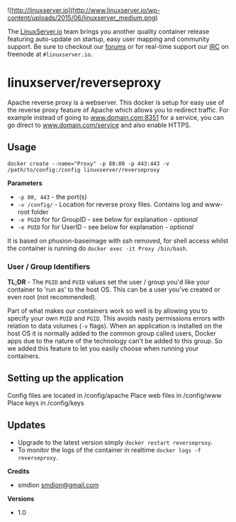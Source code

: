 ![http://linuxserver.io](http://www.linuxserver.io/wp-content/uploads/2015/06/linuxserver_medium.png)

The [LinuxServer.io](http://linuxserver.io) team brings you another quality container release featuring auto-update on startup, easy user mapping and community support. Be sure to checkout our [forums](http://forum.linuxserver.io) or for real-time support our [IRC](http://www.linuxserver.io/index.php/irc/) on freenode at `#linuxserver.io`.

# linuxserver/reverseproxy

Apache reverse proxy is a webserver.  This docker is setup for easy use of the reverse proxy feature of Apache which allows you to redirect traffic.  For example instead of going to www.domain.com:8351 for a service, you can go direct to www.domain.com/service and also enable HTTPS.

## Usage

```
docker create --name="Proxy" -p 80:80 -p 443:443 -v /path/to/config:/config linuxserver/reverseproxy
```

**Parameters**

* `-p 80, 443` - the port(s)
* `-v /config/` - Location for reverse proxy files. Contains log and www-root folder
* `-e PGID` for for GroupID - see below for explanation - *optional*
* `-e PUID` for for UserID - see below for explanation - *optional*

It is based on phusion-baseimage with ssh removed, for shell access whilst the container is running do `docker exec -it Proxy /bin/bash`.

### User / Group Identifiers

**TL;DR** - The `PGID` and `PUID` values set the user / group you'd like your container to 'run as' to the host OS. This can be a user you've created or even root (not recommended).

Part of what makes our containers work so well is by allowing you to specify your own `PUID` and `PGID`. This avoids nasty permissions errors with relation to data volumes (`-v` flags). When an application is installed on the host OS it is normally added to the common group called users, Docker apps due to the nature of the technology can't be added to this group. So we added this feature to let you easily choose when running your containers.

## Setting up the application 

Config files are located in /config/apache
Place web files in /config/www
Place keys in /config/keys

## Updates

* Upgrade to the latest version simply `docker restart reverseproxy`.
* To monitor the logs of the container in realtime `docker logs -f reverseproxy`.


**Credits**

* smdion <smdion@gmail.com>

**Versions**

* 1.0
